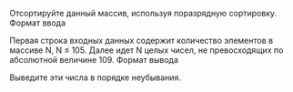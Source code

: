 Отсортируйте данный массив, используя поразрядную сортировку.
Формат ввода

Первая строка входных данных содержит количество элементов в массиве N, N ≤ 105. Далее идет N целых чисел, не превосходящих по абсолютной величине 109.
Формат вывода

Выведите эти числа в порядке неубывания.